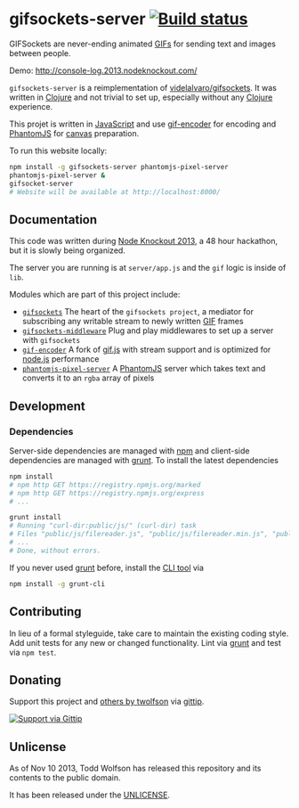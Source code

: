# gifsockets-server [![Build status](https://travis-ci.org/twolfson/gifsockets-server.png?branch=master)](https://travis-ci.org/twolfson/gifsockets-server)


GIFSockets are never-ending animated [GIFs][GIF] for sending text and images between people.

Demo: http://console-log.2013.nodeknockout.com/

`gifsockets-server` is a reimplementation of [videlalvaro/gifsockets][]. It was written in [Clojure][] and not trivial to set up, especially without any [Clojure][] experience.

This projet is written in [JavaScript][] and use [gif-encoder][] for encoding and [PhantomJS][] for [canvas][] preparation.

[videlalvaro/gifsockets]: https://github.com/videlalvaro/gifsockets
[Clojure]: http://en.wikipedia.org/wiki/Clojure
[GIF]: http://en.wikipedia.org/wiki/Graphics_Interchange_Format
[JavaScript]: http://en.wikipedia.org/wiki/ECMAScript
[gif-encoder]: https://github.com/twolfson/gif-encoder
[gif.js]: http://jnordberg.github.io/gif.js/
[PhantomJS]: http://phantomjs.org/
[canvas]: https://developer.mozilla.org/en-US/docs/HTML/Canvas

To run this website locally:

```bash
npm install -g gifsockets-server phantomjs-pixel-server
phantomjs-pixel-server &
gifsocket-server
# Website will be available at http://localhost:8000/
```

## Documentation
This code was written during [Node Knockout 2013][], a 48 hour hackathon, but it is slowly being organized.

[Node Knockout 2013]: http://2013.nodeknockout.com/

The server you are running is at `server/app.js` and the `gif` logic is inside of `lib`.

Modules which are part of this project include:

- [`gifsockets`][] The heart of the `gifsockets project`, a mediator for subscribing any writable stream to newly written [GIF][] frames
- [`gifsockets-middleware`][] Plug and play middlewares to set up a server with `gifsockets`
- [`gif-encoder`][] A fork of [gif.js][] with stream support and is optimized for [node.js][] performance
- [`phantomjs-pixel-server`][] A [PhantomJS][] server which takes text and converts it to an `rgba` array of pixels

[node.js]: http://nodejs.org/
[`gifsockets`]: https://github.com/twolfson/gifsockets
[`gifsockets-middleware`]: https://github.com/twolfson/gifsockets-middleware
[`gif-encoder`]: https://github.com/twolfson/gif-encoder
[`phantomjs-pixel-server`]: https://github.com/twolfson/phantomjs-pixel-server

## Development
### Dependencies
Server-side dependencies are managed with [npm][] and client-side dependencies are managed with [grunt][]. To install the latest dependencies

```bash
npm install
# npm http GET https://registry.npmjs.org/marked
# npm http GET https://registry.npmjs.org/express
# ...

grunt install
# Running "curl-dir:public/js/" (curl-dir) task
# Files "public/js/filereader.js", "public/js/filereader.min.js", "public/js/jquery.js" created.
# ...
# Done, without errors.
```

If you never used [grunt][] before, install the [CLI tool][grunt-cli] via

```bash
npm install -g grunt-cli
```

[npm]: https://npmjs.org/
[grunt]: http://gruntjs.com/
[grunt-cli]: https://github.com/gruntjs/grunt-cli

## Contributing
In lieu of a formal styleguide, take care to maintain the existing coding style. Add unit tests for any new or changed functionality. Lint via [grunt](https://github.com/gruntjs/grunt) and test via `npm test`.

## Donating
Support this project and [others by twolfson][gittip] via [gittip][].

[![Support via Gittip][gittip-badge]][gittip]

[gittip-badge]: https://rawgithub.com/twolfson/gittip-badge/master/dist/gittip.png
[gittip]: https://www.gittip.com/twolfson/

## Unlicense
As of Nov 10 2013, Todd Wolfson has released this repository and its contents to the public domain.

It has been released under the [UNLICENSE][].

[UNLICENSE]: UNLICENSE

